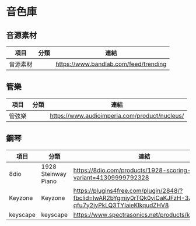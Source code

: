# 音色庫


## 音源素材

| 項目  | 分類 | 連結                                            |
|-----|----|-----------------------------------------------|
| 音源素材 |    | https://www.bandlab.com/feed/trending |


## 管樂

| 項目  | 分類 | 連結                                            |
|-----|----|-----------------------------------------------|
| 管弦樂 |    | https://www.audioimperia.com/product/nucleus/ |

## 鋼琴

| 項目      | 分類                 | 連結                                                                  |
|---------|--------------------|---------------------------------------------------------------------|
| 8dio    | 1928 Steinway Piano | https://8dio.com/products/1928-scoring-piano?variant=41309999792328 |
| Keyzone | Keyzone | https://plugins4free.com/plugin/2848/?fbclid=IwAR2bYgmiy0rTQk0yiCaKJFzH-3JLF-qfu7y2jyPkLQ3TYIaieKlkqudZHV8 |
| keyscape | keyscape | https://www.spectrasonics.net/products/keyscape/ |